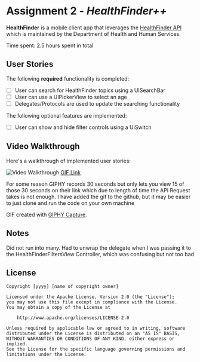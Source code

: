 # Assignment 2 - *HealthFinder++*

**HealthFinder** is a mobile client app that leverages the [HealthFinder API](https://healthfinder.gov/Developer/How_to_Use.aspx#) which is maintained by the Department of Health and Human Services.

Time spent: 2.5 hours spent in total

## User Stories

The following **required** functionality is completed:

- [ ] User can search for HealthFinder topics using a UISearchBar
- [ ] User can use a UIPickerView to select an age
- [ ] Delegates/Protocols are used to update the searching functionality

The following optional features are implemented:
- [ ] User can show and hide filter controls using a UISwitch



## Video Walkthrough

Here's a walkthrough of implemented user stories:

<img src='http://giphy.com/gifs/l0MYyUwOtSy9pjZ2U' title='Video Walkthrough' width='' alt='Video Walkthrough' />
<a href = 'http://www.giphy.com/gifs/l0HlynfJN7mlx412M' target="_blank"> GIF Link </a>

For some reason GIPHY records 30 seconds but only lets you view 15 of those 30 seconds on their link which due to length
of time the API Request takes is not enough. I have added the gif to the github, but it may be easier to just clone and run
the code on your own machine

GIF created with [GIPHY Capture](https://itunes.apple.com/us/app/gifgrabber/id668208984?mt=12).

## Notes
Did not run into many. Had to unwrap the delegate when I was passing it to the HealthFinderFiltersView Controller, which was confusing but not too bad

## License

    Copyright [yyyy] [name of copyright owner]

    Licensed under the Apache License, Version 2.0 (the "License");
    you may not use this file except in compliance with the License.
    You may obtain a copy of the License at

        http://www.apache.org/licenses/LICENSE-2.0

    Unless required by applicable law or agreed to in writing, software
    distributed under the License is distributed on an "AS IS" BASIS,
    WITHOUT WARRANTIES OR CONDITIONS OF ANY KIND, either express or implied.
    See the License for the specific language governing permissions and
    limitations under the License.